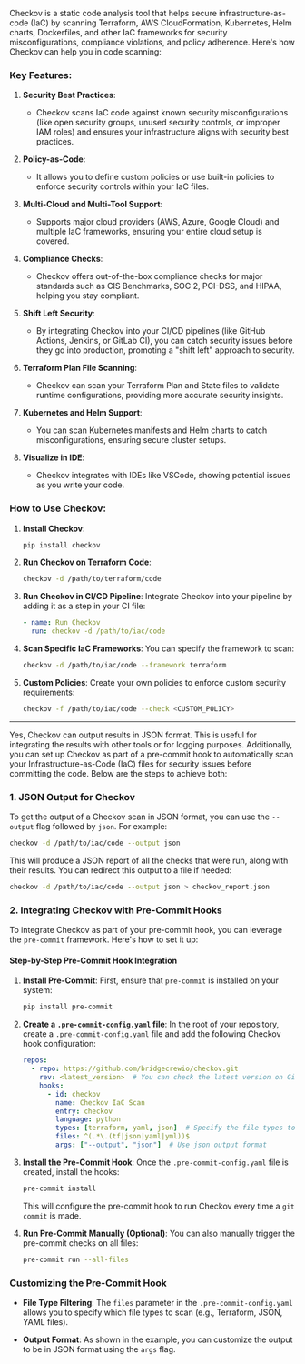 Checkov is a static code analysis tool that helps secure infrastructure-as-code (IaC) by scanning Terraform, AWS CloudFormation, Kubernetes, Helm charts, Dockerfiles, and other IaC frameworks for security misconfigurations, compliance violations, and policy adherence. Here's how Checkov can help you in code scanning:

### Key Features:
1. **Security Best Practices**:
   - Checkov scans IaC code against known security misconfigurations (like open security groups, unused security controls, or improper IAM roles) and ensures your infrastructure aligns with security best practices.

2. **Policy-as-Code**:
   - It allows you to define custom policies or use built-in policies to enforce security controls within your IaC files.

3. **Multi-Cloud and Multi-Tool Support**:
   - Supports major cloud providers (AWS, Azure, Google Cloud) and multiple IaC frameworks, ensuring your entire cloud setup is covered.

4. **Compliance Checks**:
   - Checkov offers out-of-the-box compliance checks for major standards such as CIS Benchmarks, SOC 2, PCI-DSS, and HIPAA, helping you stay compliant.

5. **Shift Left Security**:
   - By integrating Checkov into your CI/CD pipelines (like GitHub Actions, Jenkins, or GitLab CI), you can catch security issues before they go into production, promoting a "shift left" approach to security.

6. **Terraform Plan File Scanning**:
   - Checkov can scan your Terraform Plan and State files to validate runtime configurations, providing more accurate security insights.

7. **Kubernetes and Helm Support**:
   - You can scan Kubernetes manifests and Helm charts to catch misconfigurations, ensuring secure cluster setups.

8. **Visualize in IDE**:
   - Checkov integrates with IDEs like VSCode, showing potential issues as you write your code.

### How to Use Checkov:
1. **Install Checkov**:
   ```bash
   pip install checkov
   ```

2. **Run Checkov on Terraform Code**:
   ```bash
   checkov -d /path/to/terraform/code
   ```

3. **Run Checkov in CI/CD Pipeline**:
   Integrate Checkov into your pipeline by adding it as a step in your CI file:
   ```yaml
   - name: Run Checkov
     run: checkov -d /path/to/iac/code
   ```

4. **Scan Specific IaC Frameworks**:
   You can specify the framework to scan:
   ```bash
   checkov -d /path/to/iac/code --framework terraform
   ```

5. **Custom Policies**:
   Create your own policies to enforce custom security requirements:
   ```bash
   checkov -f /path/to/iac/code --check <CUSTOM_POLICY>
   ```


---

Yes, Checkov can output results in JSON format. This is useful for integrating the results with other tools or for logging purposes. Additionally, you can set up Checkov as part of a pre-commit hook to automatically scan your Infrastructure-as-Code (IaC) files for security issues before committing the code. Below are the steps to achieve both:

### 1. JSON Output for Checkov
To get the output of a Checkov scan in JSON format, you can use the `--output` flag followed by `json`. For example:

```bash
checkov -d /path/to/iac/code --output json
```

This will produce a JSON report of all the checks that were run, along with their results. You can redirect this output to a file if needed:

```bash
checkov -d /path/to/iac/code --output json > checkov_report.json
```

### 2. Integrating Checkov with Pre-Commit Hooks

To integrate Checkov as part of your pre-commit hook, you can leverage the `pre-commit` framework. Here's how to set it up:

#### Step-by-Step Pre-Commit Hook Integration

1. **Install Pre-Commit**:
   First, ensure that `pre-commit` is installed on your system:
   ```bash
   pip install pre-commit
   ```

2. **Create a `.pre-commit-config.yaml` file**:
   In the root of your repository, create a `.pre-commit-config.yaml` file and add the following Checkov hook configuration:

   ```yaml
   repos:
     - repo: https://github.com/bridgecrewio/checkov.git
       rev: <latest_version>  # You can check the latest version on GitHub or PyPI
       hooks:
         - id: checkov
           name: Checkov IaC Scan
           entry: checkov
           language: python
           types: [terraform, yaml, json]  # Specify the file types to scan
           files: ^(.*\.(tf|json|yaml|yml))$
           args: ["--output", "json"]  # Use json output format
   ```

3. **Install the Pre-Commit Hook**:
   Once the `.pre-commit-config.yaml` file is created, install the hooks:

   ```bash
   pre-commit install
   ```

   This will configure the pre-commit hook to run Checkov every time a `git commit` is made.

4. **Run Pre-Commit Manually (Optional)**:
   You can also manually trigger the pre-commit checks on all files:

   ```bash
   pre-commit run --all-files
   ```

### Customizing the Pre-Commit Hook
- **File Type Filtering**: The `files` parameter in the `.pre-commit-config.yaml` allows you to specify which file types to scan (e.g., Terraform, JSON, YAML files).

- **Output Format**: As shown in the example, you can customize the output to be in JSON format using the `args` flag.

